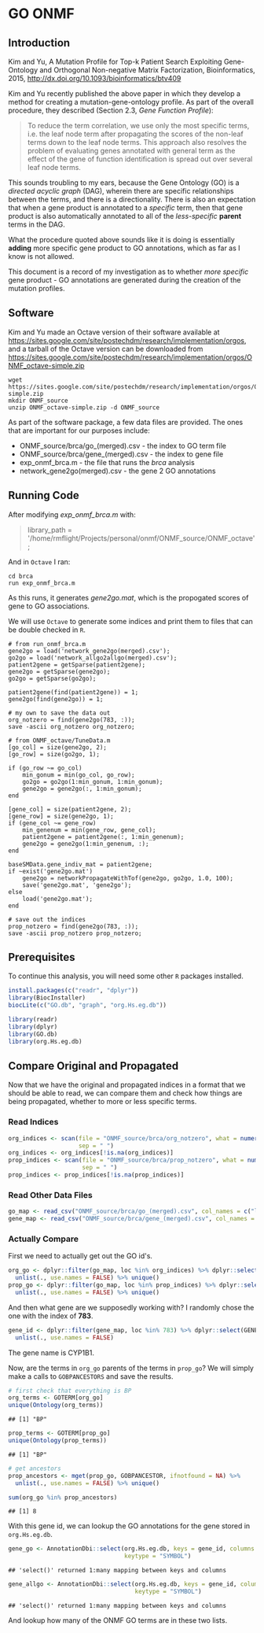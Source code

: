 # GO ONMF

## Introduction

Kim and Yu, A Mutation Profile for Top-k Patient Search Exploiting Gene-Ontology
and Orthogonal Non-negative Matrix Factorization, Bioinformatics, 2015,
http://dx.doi.org/10.1093/bioinformatics/btv409

Kim and Yu recently published the above paper in which they develop a method
for creating a mutation-gene-ontology profile. As part of the overall procedure, 
they described (Section 2.3, *Gene Function Profile*):

> To reduce the term correlation, we use only the most specific terms, i.e. the leaf 
> node term after propagating the scores of the non-leaf terms down to the leaf node 
> terms. This approach also resolves the problem of evaluating genes annotated with 
> general term as the effect of the gene of function identification is spread out over 
> several leaf node terms.

This sounds troubling to my ears, because the Gene Ontology (GO) is a *directed 
acyclic graph* (DAG), wherein there are specific relationships between the terms, and
there is a directionality. There is also an expectation that when a gene product
is annotated to a *specific* term, then that gene product is also automatically
annotated to all of the *less-specific* **parent** terms in the DAG. 

What the procedure quoted above sounds like it is doing is essentially **adding**
more specific gene product to GO annotations, which as far as I know is not allowed.

This document is a record of my investigation as to whether *more specific* gene
product - GO annotations are generated during the creation of the mutation 
profiles.

## Software

Kim and Yu made an Octave version of their software available at https://sites.google.com/site/postechdm/research/implementation/orgos, and a
tarball of the Octave version can be downloaded from https://sites.google.com/site/postechdm/research/implementation/orgos/ONMF_octave-simple.zip

```
wget https://sites.google.com/site/postechdm/research/implementation/orgos/ONMF_octave-simple.zip
mkdir ONMF_source
unzip ONMF_octave-simple.zip -d ONMF_source
```

As part of the software package, a few data files are provided. The ones that
are important for our purposes include: 

* ONMF_source/brca/go_(merged).csv - the index to GO term file
* ONMF_source/brca/gene_(merged).csv - the index to gene file
* exp_onmf_brca.m - the file that runs the *brca* analysis
* network_gene2go(merged).csv - the gene 2 GO annotations

## Running Code

After modifying *exp_onmf_brca.m* with:

> library_path = '/home/rmflight/Projects/personal/onmf/ONMF_source/ONMF_octave';

And in `Octave` I ran:

```
cd brca
run exp_onmf_brca.m
```

As this runs, it generates *gene2go.mat*, which is the propogated scores of gene
to GO associations.

We will use `Octave` to generate some indices and print them to files that can be
double checked in `R`.

```
# from run_onmf_brca.m
gene2go = load('network_gene2go(merged).csv');
go2go = load('network_allgo2allgo(merged).csv');
patient2gene = getSparse(patient2gene);
gene2go = getSparse(gene2go);
go2go = getSparse(go2go);

patient2gene(find(patient2gene)) = 1;
gene2go(find(gene2go)) = 1;

# my own to save the data out
org_notzero = find(gene2go(783, :));
save -ascii org_notzero org_notzero;

# from ONMF_octave/TuneData.m
[go_col] = size(gene2go, 2);
[go_row] = size(go2go, 1);

if (go_row ~= go_col)
    min_gonum = min(go_col, go_row);
    go2go = go2go(1:min_gonum, 1:min_gonum);
    gene2go = gene2go(:, 1:min_gonum);
end

[gene_col] = size(patient2gene, 2);
[gene_row] = size(gene2go, 1);
if (gene_col ~= gene_row)
    min_genenum = min(gene_row, gene_col);
    patient2gene = patient2gene(:, 1:min_genenum);
    gene2go = gene2go(1:min_genenum, :);
end

baseSMData.gene_indiv_mat = patient2gene;
if ~exist('gene2go.mat')
    gene2go = networkPropagateWithTof(gene2go, go2go, 1.0, 100);
    save('gene2go.mat', 'gene2go');
else
    load('gene2go.mat');
end

# save out the indices
prop_notzero = find(gene2go(783, :));
save -ascii prop_notzero prop_notzero;
```

## Prerequisites

To continue this analysis, you will need some other `R` packages installed.


```r
install.packages(c("readr", "dplyr"))
library(BiocInstaller)
biocLite(c("GO.db", "graph", "org.Hs.eg.db"))
```


```r
library(readr)
library(dplyr)
library(GO.db)
library(org.Hs.eg.db)
```


## Compare Original and Propagated

Now that we have the original and propagated indices in a format that we should
be able to read, we can compare them and check how things are being propagated,
whether to more or less specific terms.

### Read Indices


```r
org_indices <- scan(file = "ONMF_source/brca/org_notzero", what = numeric(), 
                    sep = " ")
org_indices <- org_indices[!is.na(org_indices)]
prop_indices <- scan(file = "ONMF_source/brca/prop_notzero", what = numeric(),
                     sep = " ")
prop_indices <- prop_indices[!is.na(prop_indices)]
```

### Read Other Data Files


```r
go_map <- read_csv("ONMF_source/brca/go_(merged).csv", col_names = c("loc", "GO"))
gene_map <- read_csv("ONMF_source/brca/gene_(merged).csv", col_names = c("loc", "GENE"))
```

### Actually Compare

First we need to actually get out the GO id's.


```r
org_go <- dplyr::filter(go_map, loc %in% org_indices) %>% dplyr::select(GO) %>% 
  unlist(., use.names = FALSE) %>% unique()
prop_go <- dplyr::filter(go_map, loc %in% prop_indices) %>% dplyr::select(GO) %>% 
  unlist(., use.names = FALSE) %>% unique()
```

And then what gene are we supposedly working with? I randomly chose the one with
the index of **783**.


```r
gene_id <- dplyr::filter(gene_map, loc %in% 783) %>% dplyr::select(GENE) %>% 
  unlist(., use.names = FALSE)
```

The gene name is CYP1B1.

Now, are the terms in `org_go` parents of the terms in `prop_go`? We will simply
make a calls to `GOBPANCESTORS` and save the results.


```r
# first check that everything is BP
org_terms <- GOTERM[org_go]
unique(Ontology(org_terms))
```

```
## [1] "BP"
```

```r
prop_terms <- GOTERM[prop_go]
unique(Ontology(prop_terms))
```

```
## [1] "BP"
```

```r
# get ancestors
prop_ancestors <- mget(prop_go, GOBPANCESTOR, ifnotfound = NA) %>% 
  unlist(., use.names = FALSE) %>% unique()

sum(org_go %in% prop_ancestors)
```

```
## [1] 8
```


With this gene id, we can lookup the GO annotations for the gene stored in
`org.Hs.eg.db`.


```r
gene_go <- AnnotationDbi::select(org.Hs.eg.db, keys = gene_id, columns = "GO",
                                 keytype = "SYMBOL")
```

```
## 'select()' returned 1:many mapping between keys and columns
```

```r
gene_allgo <- AnnotationDbi::select(org.Hs.eg.db, keys = gene_id, columns = "GOALL",
                                    keytype = "SYMBOL")
```

```
## 'select()' returned 1:many mapping between keys and columns
```

And lookup how many of the ONMF GO terms are in these two lists.



